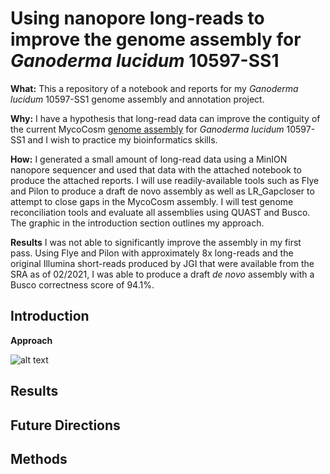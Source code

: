 # Using nanopore long-reads to improve the genome assembly for *Ganoderma lucidum* 10597-SS1
**What:** This a repository of a notebook and reports for my *Ganoderma lucidum* 10597-SS1 genome assembly and annotation project. 

**Why:** I have a hypothesis that long-read data can improve the contiguity of the current MycoCosm [genome assembly](https://mycocosm.jgi.doe.gov/Gansp1/Gansp1.home.html) for *Ganoderma lucidum* 10597-SS1 and I wish to practice my bioinformatics skills.

**How:** I generated a small amount of long-read data using a MinION nanopore sequencer and used that data with the attached notebook to produce the attached reports. I will use readily-available tools such as Flye and Pilon to produce a draft de novo assembly as well as LR_Gapcloser to attempt to close gaps in the MycoCosm assembly. I will test genome reconciliation tools and evaluate all assemblies using QUAST and Busco. The graphic in the introduction section outlines my approach.

**Results** I was not able to significantly improve the assembly in my first pass. Using Flye and Pilon with approximately 8x long-reads and the original Illumina short-reads produced by JGI that were available from the SRA as of 02/2021, I was able to produce a draft *de novo* assembly with a Busco correctness score of 94.1%.

## **Introduction**

**Approach**

![alt text](/path/img.jpg "Title")
    
## **Results**

## **Future Directions**

## **Methods**

